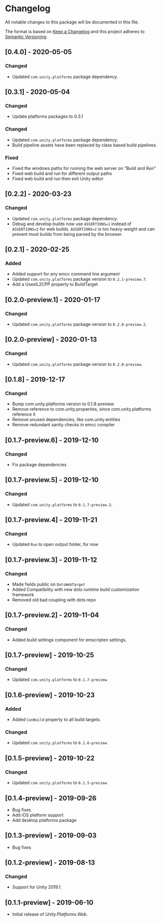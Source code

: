 # Changelog
All notable changes to this package will be documented in this file.

The format is based on [Keep a Changelog](http://keepachangelog.com/en/1.0.0/)
and this project adheres to [Semantic Versioning](http://semver.org/spec/v2.0.0.html).

## [0.4.0] - 2020-05-05

### Changed
- Updated `com.unity.platforms` package dependency.

## [0.3.1] - 2020-05-04

### Changed
- Update platforms packages to 0.3.1

### Changed
- Updated `com.unity.platforms` package dependency.
- Build pipeline assets have been replaced by class based build pipelines.

### Fixed
- Fixed the windows paths for running the web server on "Build and Run"
- Fixed web build and run for different output paths
- Fixed web build and run then exit Unity editor

## [0.2.2] - 2020-03-23

### Changed
- Updated `com.unity.platforms` package dependency.
- Debug and develop builds now use `ASSERTIONS=1` instead of `ASSERTIONS=2` for web builds. `ASSERTIONS=2` is too heavy-weight and can prevent most builds from being parsed by the browser.

## [0.2.1] - 2020-02-25

### Added
- Added support for any emcc command line argument
- Updated `com.unity.platforms` package version to `0.2.1-preview.7`.
- Add a UsesIL2CPP property to BuildTarget

## [0.2.0-preview.1] - 2020-01-17

### Changed
- Updated `com.unity.platforms` package version to `0.2.0-preview.2`.

## [0.2.0-preview] - 2020-01-13

### Changed
- Updated `com.unity.platforms` package version to `0.2.0-preview`.

## [0.1.8] - 2019-12-17

### Changed
- Bump com.unity.platforms version to 0.1.8-preview
- Remove reference to com.unity.properties, since com.unity.platforms reference it
- Remove unused dependencies, like com.unity.entities
- Remove redundant sanity checks in emcc compiler

## [0.1.7-preview.6] - 2019-12-10

### Changed
- Fix package dependencies

## [0.1.7-preview.5] - 2019-12-10

### Changed
- Updated `com.unity.platforms` to `0.1.7-preview.3`.
## [0.1.7-preview.4] - 2019-11-21

### Changed
- Updated `Run` to open output folder, for now

## [0.1.7-preview.3] - 2019-11-12

### Changed
- Made fields public on `DotsWebTarget`
- Added Compatibility with new dots runtime build customization framework
- Removed old bad coupling with dots repo

## [0.1.7-preview.2] - 2019-11-04

### Changed
- Added build settings component for emscripten settings. 

## [0.1.7-preview] - 2019-10-25

### Changed
- Updated `com.unity.platforms` to `0.1.7-preview`.

## [0.1.6-preview] - 2019-10-23

### Added
- Added `CanBuild` property to all build targets.

### Changed
- Updated `com.unity.platforms` to `0.1.6-preview`.

## [0.1.5-preview] - 2019-10-22

### Changed
- Updated `com.unity.platforms` to `0.1.5-preview`.

## [0.1.4-preview] - 2019-09-26
- Bug fixes  
- Add iOS platform support
- Add desktop platforms package

## [0.1.3-preview] - 2019-09-03

- Bug fixes  

## [0.1.2-preview] - 2019-08-13

### Changed

- Support for Unity 2019.1.

## [0.1.1-preview] - 2019-06-10

- Initial release of *Unity.Platforms.Web*.
